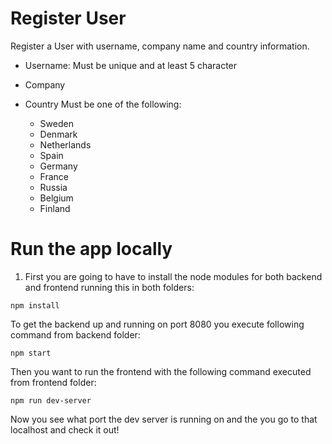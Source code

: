 Register User
==============

Register a User with username, company name and country information.

- Username:
  Must be unique and at least 5 character

- Company

- Country
  Must be one of the following:
  - Sweden
  - Denmark
  - Netherlands
  - Spain
  - Germany
  - France
  - Russia
  - Belgium
  - Finland



Run the app locally
===================

1. First you are going to have to install the node modules for both backend and frontend running this in both folders:

`npm install`

To get the backend up and running on port 8080 you execute following command from backend folder:

`npm start`

Then you want to run the frontend with the following command executed from frontend folder:

`npm run dev-server`


Now you see what port the dev server is running on and the you go to that localhost and check it out!
